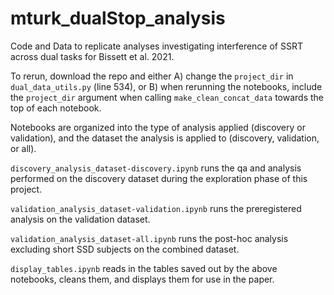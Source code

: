 # mturk_dualStop_analysis

Code and Data to replicate analyses investigating interference of SSRT across dual tasks for Bissett et al. 2021.
  
To rerun, download the repo and either A) change the `project_dir` in `dual_data_utils.py` (line 534), or B) when rerunning the notebooks, include the `project_dir` argument when calling `make_clean_concat_data` towards the top of each notebook.
  
Notebooks are organized into the type of analysis applied (discovery or validation), and the dataset the analysis is applied to (discovery, validation, or all).
  
`discovery_analysis_dataset-discovery.ipynb` runs the qa and analysis performed on the discovery dataset during the exploration phase of this project.
  
`validation_analysis_dataset-validation.ipynb` runs the preregistered analysis on the validation dataset.
  
`validation_analysis_dataset-all.ipynb` runs the post-hoc analysis excluding short SSD subjects on the combined dataset.
  
`display_tables.ipynb` reads in the tables saved out by the above notebooks, cleans them, and displays them for use in the paper.